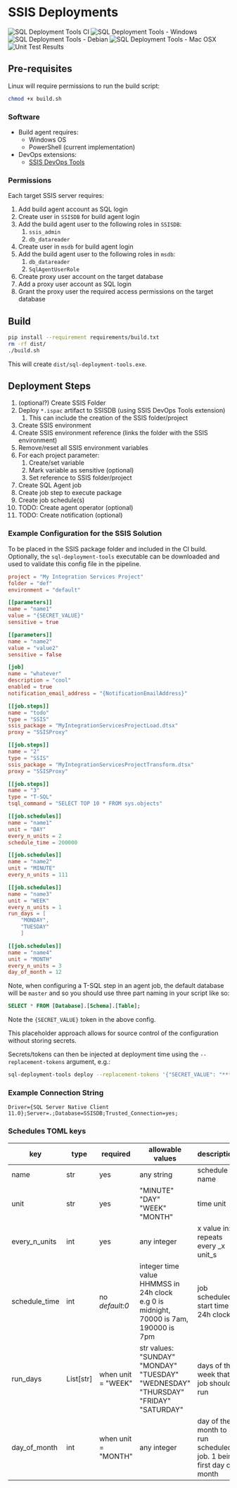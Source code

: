 # SSIS Deployments

![SQL Deployment Tools CI](https://github.com/TheDataShed/sql-deployment-tools/actions/workflows/sql-deployment-tools-ci.yml/badge.svg)
![SQL Deployment Tools - Windows](https://github.com/TheDataShed/sql-deployment-tools/actions/workflows/build-executable-windows.yml/badge.svg)
![SQL Deployment Tools - Debian](https://github.com/TheDataShed/sql-deployment-tools/actions/workflows/build-executable-debian.yml/badge.svg)
![SQL Deployment Tools - Mac OSX](https://github.com/TheDataShed/sql-deployment-tools/actions/workflows/build-executable-macosx.yml/badge.svg)
![Unit Test Results](https://gist.github.com/GooseLF/dabe49eaf9102b6392e3845b2048d664/raw/badge.svg)

## Pre-requisites

Linux will require permissions to run the build script:

```bash
chmod +x build.sh
```

### Software

- Build agent requires:
  - Windows OS
  - PowerShell (current implementation)
- DevOps extensions:
  - [SSIS DevOps Tools](https://marketplace.visualstudio.com/items?itemName=SSIS.ssis-devops-tools)

### Permissions

Each target SSIS server requires:

1. Add build agent account as SQL login
1. Create user in `SSISDB` for build agent login
1. Add the build agent user to the following roles in `SSISDB`:
   1. `ssis_admin`
   1. `db_datareader`
1. Create user in `msdb` for build agent login
1. Add the build agent user to the following roles in `msdb`:
   1. `db_datareader`
   1. `SqlAgentUserRole`
1. Create proxy user account on the target database
1. Add a proxy user account as SQL login
1. Grant the proxy user the required access permissions on the target database

## Build

```bash
pip install --requirement requirements/build.txt
rm -rf dist/
./build.sh
```

This will create `dist/sql-deployment-tools.exe`.

## Deployment Steps

1. (optional?) Create SSIS Folder
1. Deploy `*.ispac` artifact to SSISDB (using SSIS DevOps Tools extension)
   1. This can include the creation of the SSIS folder/project
1. Create SSIS environment
1. Create SSIS environment reference (links the folder with the SSIS
   environment)
1. Remove/reset all SSIS environment variables
1. For each project parameter:
   1. Create/set variable
   1. Mark variable as sensitive (optional)
   1. Set reference to SSIS folder/project
1. Create SQL Agent job
1. Create job step to execute package
1. Create job schedule(s)
1. TODO: Create agent operator (optional)
1. TODO: Create notification (optional)

### Example Configuration for the SSIS Solution

To be placed in the SSIS package folder and included in the CI build.
Optionally, the `sql-deployment-tools` executable can be downloaded
and used to validate this config file in the pipeline.

```toml
project = "My Integration Services Project"
folder = "def"
environment = "default"

[[parameters]]
name = "name1"
value = "{SECRET_VALUE}"
sensitive = true

[[parameters]]
name = "name2"
value = "value2"
sensitive = false

[job]
name = "whatever"
description = "cool"
enabled = true
notification_email_address = "{NotificationEmailAddress}"

[[job.steps]]
name = "todo"
type = "SSIS"
ssis_package = "MyIntegrationServicesProjectLoad.dtsx"
proxy = "SSISProxy"

[[job.steps]]
name = "2"
type = "SSIS"
ssis_package = "MyIntegrationServicesProjectTransform.dtsx"
proxy = "SSISProxy"

[[job.steps]]
name = "3"
type = "T-SQL"
tsql_command = "SELECT TOP 10 * FROM sys.objects"

[[job.schedules]]
name = "name1"
unit = "DAY"
every_n_units = 2
schedule_time = 200000

[[job.schedules]]
name = "name2"
unit = "MINUTE"
every_n_units = 111

[[job.schedules]]
name = "name3"
unit = "WEEK"
every_n_units = 1
run_days = [
    "MONDAY",
    "TUESDAY"
    ]

[[job.schedules]]
name = "name4"
unit = "MONTH"
every_n_units = 3
day_of_month = 12
```

Note, when configuring a T-SQL step in an agent job, the default database
will be `master` and so you should use three part naming in your script like so:

```sql
SELECT * FROM [Database].[Schema].[Table];
```

Note the `{SECRET_VALUE}` token in the above config.

This placeholder approach allows for source control of the configuration without
storing secrets.

Secrets/tokens can then be injected at deployment time using the
`--replacement-tokens` argument, e.g.:

```bash
sql-deployment-tools deploy --replacement-tokens '{"SECRET_VALUE": "***"}'
```

### Example Connection String

```text
Driver={SQL Server Native Client 11.0};Server=.;Database=SSISDB;Trusted_Connection=yes;
```

### Schedules TOML keys

| key             | type      | required            | allowable values                                                                      | description                                                       |
|-----------------|-----------|---------------------|---------------------------------------------------------------------------------------|-------------------------------------------------------------------|
| name            | str       | yes                 | any string                                                                            | schedule name                                                     |
| unit            | str       | yes                 | "MINUTE"<br/>"DAY"<br/> "WEEK"<br/> "MONTH"                                                         | time unit                                                         |
| every\_n\_units | int       | yes                 | any integer                                                                           | x value in: repeats every _x unit_s                               |
| schedule\_time  | int       | no _default:0_      | integer time value HHMMSS in 24h clock <br/>e.g 0 is midnight, 70000 is 7am, 190000 is 7pm | job scheduled start time in 24h clock                             |
| run\_days       | List[str] | when unit = "WEEK"  | str values: <br/>"SUNDAY"<br/> "MONDAY"<br/>"TUESDAY"<br/>"WEDNESDAY"<br/>"THURSDAY"<br/>"FRIDAY" "SATURDAY"    | days of the week that job should run                              |
| day\_of\_month  | int       | when unit = "MONTH" | any integer                                                                           | day of the month to run scheduled job. 1 being first day of month |
